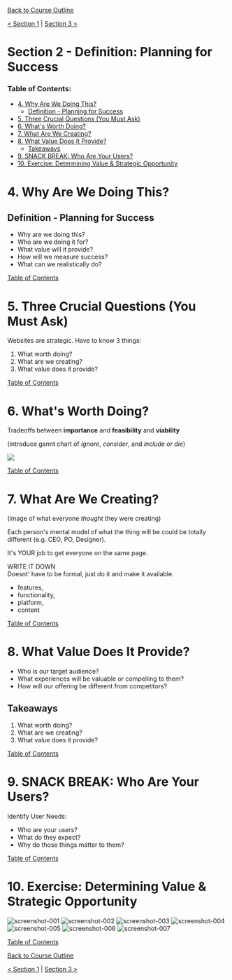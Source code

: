 [Back to Course Outline](../README.md)  

[< Section 1](../notes/notes-section-01.md) | [Section 3 >](../notes/notes-section-03.md)  

# Section 2 - Definition: Planning for Success <!-- omit in toc -->

### Table of Contents:  

- [4. Why Are We Doing This?](#4-why-are-we-doing-this)
  - [Definition - Planning for Success](#definition---planning-for-success)
- [5. Three Crucial Questions (You Must Ask)](#5-three-crucial-questions-you-must-ask)
- [6. What's Worth Doing?](#6-whats-worth-doing)
- [7. What Are We Creating?](#7-what-are-we-creating)
- [8. What Value Does It Provide?](#8-what-value-does-it-provide)
  - [Takeaways](#takeaways)
- [9. SNACK BREAK: Who Are Your Users?](#9-snack-break-who-are-your-users)
- [10. Exercise: Determining Value & Strategic Opportunity](#10-exercise-determining-value--strategic-opportunity)

# 4. Why Are We Doing This?

## Definition - Planning for Success

- Why are we doing this?
- Who are we doing it for?
- What value will it provide?
- How will we measure success?
- What can we realistically do?

[Table of Contents](#Table-of-Contents:)  

# 5. Three Crucial Questions (You Must Ask)

Websites are strategic. Have to know 3 things:

1. What worth doing?
2. What are we creating?
3. What value does it provide?

[Table of Contents](#Table-of-Contents:)  

# 6. What's Worth Doing?

Tradeoffs between **importance** and **feasibility** and **viability**  

(introduce gannt chart of *ignore*, *consider*, and *include or die*)

![](../img/)

[Table of Contents](#Table-of-Contents:)  

# 7. What Are We Creating?

(image of what everyone _thought_ they were creating)

Each person's mental model of what the thing will be could be totally different (e.g. CEO, PO, Designer).  

It's YOUR job to get everyone on the same page.  

WRITE IT DOWN  
Doesnt' have to be formal, just do it and make it available.  
- features, 
- functionality, 
- platform, 
- content

[Table of Contents](#Table-of-Contents:)  

# 8. What Value Does It Provide?

- Who is our target audience?
- What experiences will be valuable or compelling to them?
- How will our offering be different from competitors?

## Takeaways

1. What worth doing?
2. What are we creating?
3. What value does it provide?

[Table of Contents](#Table-of-Contents:)  

# 9. SNACK BREAK: Who Are Your Users?

Identify User Needs:  
- Who are your users?
- What do they expect?
- Why do those things matter to them?

[Table of Contents](#Table-of-Contents:)  

# 10. Exercise: Determining Value & Strategic Opportunity

![screenshot-001](../img/screenshots-001.jpg)
![screenshot-002](../img/screenshots-002.jpg)
![screenshot-003](../img/screenshots-003.jpg)
![screenshot-004](../img/screenshots-004.jpg)
![screenshot-005](../img/screenshots-005.jpg)
![screenshot-006](../img/screenshots-006.jpg)
![screenshot-007](../img/screenshots-007.jpg)

[Table of Contents](#Table-of-Contents:)  

[Back to Course Outline](../README.md)  

[< Section 1](../notes/notes-section-01.md) | [Section 3 >](../notes/notes-section-03.md)  
